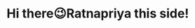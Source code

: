 <h1> Hi there😉Ratnapriya this side!</h1>

<!--
**being-iota/being-iota** is a ✨ _special_ ✨ repository because its `README.md` (this file) appears on your GitHub profile.


- 🔭 I’m currently working on ...
- 🌱 I’m currently learning ...
- 📫 How to reach me: ...

